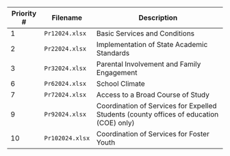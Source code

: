 | Priority # | Filename | Description |
| ---------- | -------- | ----------- |
| 1 | `Pr12024.xlsx` | Basic Services and Conditions |
| 2 | `Pr22024.xlsx` | Implementation of State Academic Standards |
| 3 | `Pr32024.xlsx` | Parental Involvement and Family Engagement |
| 6 | `Pr62024.xlsx` | School Climate |
| 7 | `Pr72024.xlsx` | Access to a Broad Course of Study |
| 9 | `Pr92024.xlsx` | Coordination of Services for Expelled Students (county offices of education (COE) only) |
| 10 | `Pr102024.xlsx` | Coordination of Services for Foster Youth |
